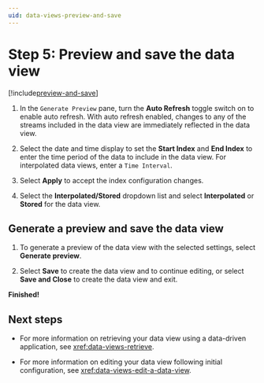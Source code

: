 ```yaml
---
uid: data-views-preview-and-save
---
```


# Step 5: Preview and save the data view

[!include[preview-and-save](_includes/preview-and-save.md)]

1. In the `Generate Preview` pane, turn the **Auto Refresh** toggle switch on to enable auto refresh. With auto refresh enabled, changes to any of the streams included in the data view are immediately reflected in the data view.

1. Select the date and time display to set the **Start Index** and **End Index** to enter the time period of the data to include in the data view. For interpolated data views, enter a `Time Interval`.

1. Select **Apply** to accept the index configuration changes.

1. Select the **Interpolated/Stored** dropdown list and select **Interpolated** or **Stored** for the data view.

## Generate a preview and save the data view

1. To generate a preview of the data view with the selected settings, select **Generate preview**.

1. Select **Save** to create the data view and to continue editing, or select **Save and Close** to create the data view and exit.

**Finished!**

## Next steps

- For more information on retrieving your data view using a data-driven application, see <xref:data-views-retrieve>. 

- For more information on editing your data view following initial configuration, see <xref:data-views-edit-a-data-view>.